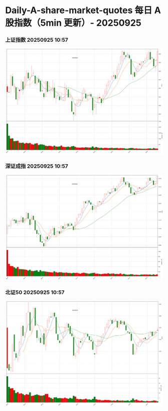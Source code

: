 
# Daily-A-share-market-quotes 每日 A 股指数（5min 更新）- 20250925

### 上证指数 20250925 10:57
![](./fig/2025/9/20250925-sh000001.png)

### 深证成指 20250925 10:57
![](./fig/2025/9/20250925-sz399001.png)

### 北证50 20250925 10:57
![](./fig/2025/9/20250925-bj899050.png)
